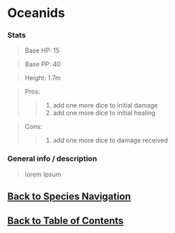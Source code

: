 #   Oceanids

### Stats
>   Base HP:    15

>   Base PP:    40

>   Height:     1.7m

>   Pros:
>>1.    add one more dice to initial damage
>>2.    add one more dice to initial healing

>   Cons:
>>1.    add one more dice to damage received

### General info / description
>   lorem Ipsum

<!--End of the file-->
##  [Back to Species Navigation](SpeciesNavigation.md)
##  [Back to Table of Contents](../TableOfContents.md)
